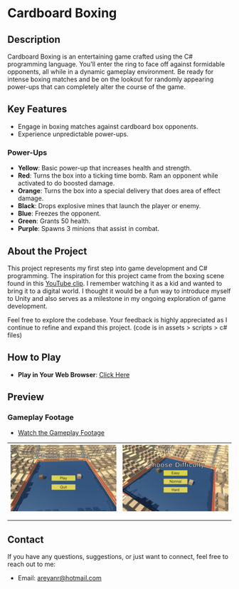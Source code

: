 # Cardboard Boxing

## Description

Cardboard Boxing is an entertaining game crafted using the C# programming language. You'll enter the ring to face off against formidable opponents, all while in a dynamic gameplay environment. Be ready for intense boxing matches and be on the lookout for randomly appearing power-ups that can completely alter the course of the game.

## Key Features

- Engage in boxing matches against cardboard box opponents.
- Experience unpredictable power-ups.

### Power-Ups

- **Yellow**: Basic power-up that increases health and strength.
- **Red**: Turns the box into a ticking time bomb. Ram an opponent while activated to do boosted damage.
- **Orange**: Turns the box into a special delivery that does area of effect damage.
- **Black**: Drops explosive mines that launch the player or enemy.
- **Blue**: Freezes the opponent.
- **Green**: Grants 50 health.
- **Purple**: Spawns 3 minions that assist in combat.


## About the Project

This project represents my first step into game development and C# programming. The inspiration for this project came from the boxing scene found in this [YouTube clip](https://www.youtube.com/watch?v=Y7rw9gqfZow&ab_channel=TheSpongeFanatic). I remember watching it as a kid and wanted to bring it to a digital world. I thought it would be a fun way to introduce myself to Unity and also serves as a milestone in my ongoing exploration of game development.


Feel free to explore the codebase. Your feedback is highly appreciated as I continue to refine and expand this project. 
(code is in assets > scripts > c# files)

## How to Play

- **Play in Your Web Browser**: [Click Here ](https://play.unity.com/en/games/73368904-b323-45e5-a73e-c48d19f9d566/cardboardboxing)



## Preview

### Gameplay Footage
- [Watch the Gameplay Footage](https://drive.google.com/file/d/1iLSOzoPfUDPcJv1Air1_rknpiHsYwKpI/view?usp=sharing)

| ![Preview1](images/preview1.png) | ![Preview2](images/preview2.png) |
|:--------------------------------:|:--------------------------------:|

---



## Contact

If you have any questions, suggestions, or just want to connect, feel free to reach out to me:

- Email: areyanr@hotmail.com
